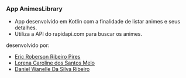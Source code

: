 ### App AnimesLibrary
- App desenvolvido em Kotlin com a finalidade de listar animes e seus detalhes.
- Utiliza a API do rapidapi.com para buscar os animes.


desenvolvido por: 
- [Eric Roberson Ribeiro Pires](eric.1635870@discente.uemg.br)
- [Lorena Caroline dos Santos Melo](lorena.1695920@discente.uemg.br)
- [Daniel Wanelle Da Silva Ribeiro](daniel.1653182@discente.uemg.br)

